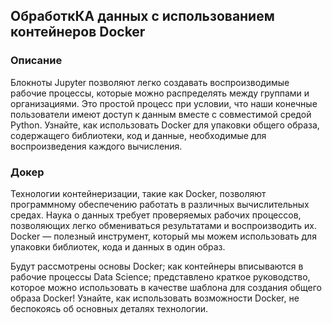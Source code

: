 ##  ОбработкКА данных с использованием контейнеров Docker

### Описание

Блокноты Jupyter позволяют легко создавать воспроизводимые рабочие процессы, которые можно распределять между группами и организациями. Это простой процесс при условии, что наши конечные пользователи имеют доступ к данным вместе с совместимой средой Python. Узнайте, как использовать Docker для упаковки общего образа, содержащего библиотеки, код и данные, необходимые для воспроизведения каждого вычисления.

### Докер

Технологии контейнеризации, такие как Docker, позволяют программному обеспечению работать в различных вычислительных средах. Наука о данных требует проверяемых рабочих процессов, позволяющих легко обмениваться результатами и воспроизводить их. Docker — полезный инструмент, который мы можем использовать для упаковки библиотек, кода и данных в один образ.

Будут рассмотрены основы Docker; как контейнеры вписываются в рабочие процессы Data Science; представлено краткое руководство, которое можно использовать в качестве шаблона для создания общего образа Docker!
Узнайте, как использовать возможности Docker, не беспокоясь об основных деталях технологии.
